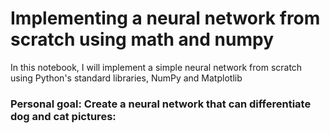 # Implementing a neural network from scratch using math and numpy
In this notebook, I will implement a simple neural network from scratch using Python's standard libraries, NumPy and Matplotlib

### Personal goal: Create a neural network that can differentiate dog and cat pictures:
